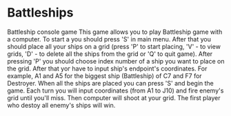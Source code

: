 # Battleships
Battleship console game
This game allows you to play Battleship game with a computer.
To start a you should press 'S' in main menu. After that you should place all your ships on a grid (press 'P' to start placing, 'V' - to view grids, 'D' - to delete all the ships from the grid or 'Q' to quit game).
After pressing 'P' you should choose index number of a ship you want to place on the grid. 
After that yoг have to input ship's endpoint's coordinates. For example, A1 and A5 for the biggest ship (Battleship) of C7 and F7 for Destroyer.
When all the ships are placed you can press 'S' and begin the game. Each turn you will input coordinates (from A1 to J10) and fire enemy's grid until you'll miss. Then computer will shoot at your grid.
The first player who destoy all enemy's ships will win.
